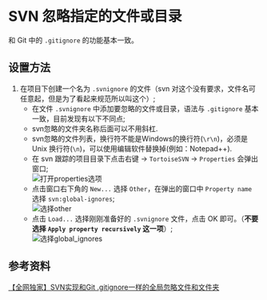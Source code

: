 # SVN 忽略指定的文件或目录

和 Git 中的 `.gitignore` 的功能基本一致。

## 设置方法

1.  在项目下创建一个名为 `.svnignore` 的文件（svn
    对这个没有要求，文件名可任意起，但是为了看起来规范所以叫这个）;  
    - 在文件 `.svnignore` 中添加要忽略的文件或目录，语法与 `.gitignore`
    基本一致，目前发现有以下不同点;  
    - svn忽略的文件夹名称后面可以不用斜杠.  
    - svn忽略的文件列表，换行符不能是Windows的换行符(`\r\n`)，必须是
    Unix 换行符(`\n`)，可以使用编辑软件替换掉(例如：Notepad++).  
    - 在 svn 跟踪的项目目录下点击右键 -\> `TortoiseSVN` -\> `Properties`
    会弹出窗口;  
    ![打开properties选项](https://raw.githubusercontent.com/coderqs/wiki_img/master/%E5%B7%A5%E5%85%B7/%E7%BC%96%E7%A8%8B%E5%B7%A5%E5%85%B7/%E7%89%88%E6%9C%AC%E6%8E%A7%E5%88%B6/svn/%E6%89%93%E5%BC%80properties%E9%80%89%E9%A1%B9.jpg)  
    - 点击窗口右下角的 `New...` 选择 `Other`，在弹出的窗口中
    `Property name` 选择 `svn:global-ignores`;  
    ![选择other](https://raw.githubusercontent.com/coderqs/wiki_img/master/%E5%B7%A5%E5%85%B7/%E7%BC%96%E7%A8%8B%E5%B7%A5%E5%85%B7/%E7%89%88%E6%9C%AC%E6%8E%A7%E5%88%B6/svn/%E9%80%89%E6%8B%A9other.jpg)  
    - 点击 `Load...` 选择刚刚准备好的 `.svnignore` 文件，点击 OK
    即可。（**不要选择 `Apply property recursively` 这一项**）;  
    ![选择global_ignores](https://raw.githubusercontent.com/coderqs/wiki_img/master/%E5%B7%A5%E5%85%B7/%E7%BC%96%E7%A8%8B%E5%B7%A5%E5%85%B7/%E7%89%88%E6%9C%AC%E6%8E%A7%E5%88%B6/svn/%E9%80%89%E6%8B%A9global_ignores.jpg)  

## 参考资料

[【全网独家】SVN实现和Git
.gitignore一样的全局忽略文件和文件夹](https://zhuanlan.zhihu.com/p/371201105)  
